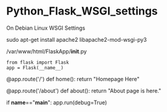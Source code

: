# Python_Flask_WSGI_settings
On Debian Linux WSGI Settings

sudo apt-get install apache2 libapache2-mod-wsgi-py3

/var/www/html/FlaskApp/__init__.py
```
from flask import Flask
app = Flask(__name__)
```

@app.route('/')
def home():
	return "Homepage Here"

@app.route('/about')
def about():
	return "About page is here."
	
if __name__=="__main__":
	app.run(debug=True)

